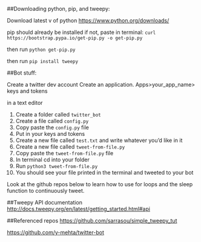 ##Downloading python, pip, and tweepy:

Download latest v of python
https://www.python.org/downloads/

pip should already be installed if not, paste in terminal:
`curl https://bootstrap.pypa.io/get-pip.py -o get-pip.py`

then run
`python get-pip.py`

then run
`pip install tweepy`

##Bot stuff:

Create a twitter dev account
Create an application.
Apps>your_app_name> keys and tokens

in a text editor
1.	Create a folder called `twitter_bot`
2.	Create a file called `config.py`
3.	Copy paste the `config.py` file
4.	Put in your keys and tokens
5.	Create a new file called `test.txt` and write whatever you’d like in it
6.	Create a new file called `tweet-from-file.py`
7.	Copy paste the `tweet-from-file.py` file
8.	In terminal cd into your folder
9.	Run `python3 tweet-from-file.py`
10.	You should see your file printed in the terminal and tweeted to your bot

Look at the github repos below to learn how to use for loops and the sleep function to continuously tweet.

##Tweepy API documentation
http://docs.tweepy.org/en/latest/getting_started.html#api

##Referenced repos
https://github.com/sarrasou/simple_tweepy_tut

https://github.com/y-mehta/twitter-bot
